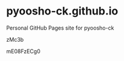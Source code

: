# pyoosho-ck.github.io
Personal GitHub Pages site for pyoosho-ck


























































zMc3b

mE08FzECg0
